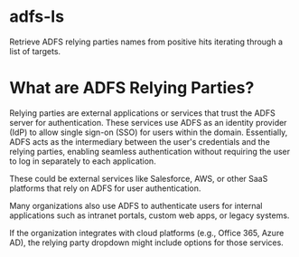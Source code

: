 # adfs-ls
Retrieve ADFS relying parties names from positive hits iterating through a list of targets.

# What are ADFS Relying Parties?
Relying parties are external applications or services that trust the ADFS server for authentication. These services use ADFS as an identity provider (IdP) to allow single sign-on (SSO) for users within the domain. Essentially, ADFS acts as the intermediary between the user's credentials and the relying parties, enabling seamless authentication without requiring the user to log in separately to each application.

These could be external services like Salesforce, AWS, or other SaaS platforms that rely on ADFS for user authentication.

Many organizations also use ADFS to authenticate users for internal applications such as intranet portals, custom web apps, or legacy systems.

If the organization integrates with cloud platforms (e.g., Office 365, Azure AD), the relying party dropdown might include options for those services.


